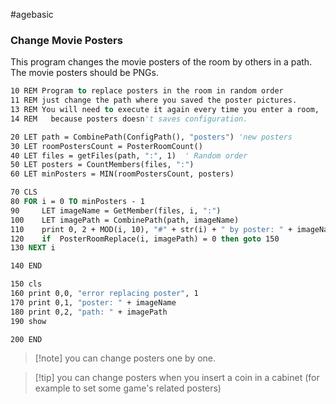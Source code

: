 #agebasic 
### Change Movie Posters

This program changes the movie posters of the room by others in a path. The movie posters should be PNGs.

```vb
10 REM Program to replace posters in the room in random order
11 REM just change the path where you saved the poster pictures.
13 REM You will need to execute it again every time you enter a room, 
14 REM   because posters doesn't saves configuration.

20 LET path = CombinePath(ConfigPath(), "posters") 'new posters
30 LET roomPostersCount = PosterRoomCount()
40 LET files = getFiles(path, ":", 1)  ' Random order
50 LET posters = CountMembers(files, ":")
60 LET minPosters = MIN(roomPostersCount, posters)

70 CLS
80 FOR i = 0 TO minPosters - 1
90     LET imageName = GetMember(files, i, ":")
100    LET imagePath = CombinePath(path, imageName)
110    print 0, 2 + MOD(i, 10), "#" + str(i) + " by poster: " + imageName + "                 "
120    if  PosterRoomReplace(i, imagePath) = 0 then goto 150
130 NEXT i

140 END

150 cls
160 print 0,0, "error replacing poster", 1
170 print 0,1, "poster: " + imageName
180 print 0,2, "path: " + imagePath
190 show

200 END
```

> [!note] you can change posters one by one.

> [!tip] you can change posters when you insert a coin in a cabinet (for example to set some game's related posters)


